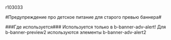 r103033

#Предупреждение про детское питание для старого превью баннера#

###Где используется###
Используется только в b-banner-adv-alert! Для b-banner-preview2 используются элементы b-banner-adv-alert2

